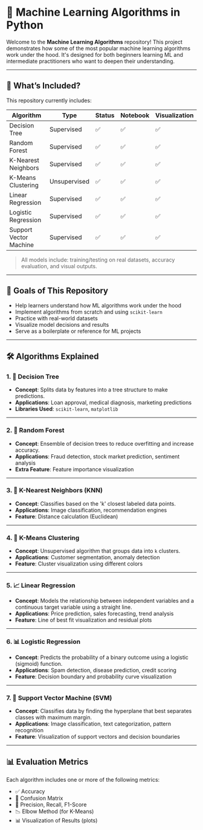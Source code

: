 # 🧠 Machine Learning Algorithms in Python

Welcome to the **Machine Learning Algorithms** repository!
This project demonstrates how some of the most popular machine learning algorithms work under the hood. It's designed for both beginners learning ML and intermediate practitioners who want to deepen their understanding.

---

## 📌 What’s Included?

This repository currently includes:

| Algorithm              | Type         | Status | Notebook | Visualization |
| ---------------------- | ------------ | ------ | -------- | ------------- |
| Decision Tree          | Supervised   | ✅      | ✅        | ✅             |
| Random Forest          | Supervised   | ✅      | ✅        | ✅             |
| K-Nearest Neighbors    | Supervised   | ✅      | ✅        | ✅             |
| K-Means Clustering     | Unsupervised | ✅      | ✅        | ✅             |
| Linear Regression      | Supervised   | ✅      | ✅        | ✅             |
| Logistic Regression    | Supervised   | ✅      | ✅        | ✅             |
| Support Vector Machine | Supervised   | ✅      | ✅        | ✅             |

> All models include: training/testing on real datasets, accuracy evaluation, and visual outputs.

---

## 🎯 Goals of This Repository

* Help learners understand how ML algorithms work under the hood
* Implement algorithms from scratch and using `scikit-learn`
* Practice with real-world datasets
* Visualize model decisions and results
* Serve as a boilerplate or reference for ML projects

---

## 🛠 Algorithms Explained

### 1. 🌳 Decision Tree

* **Concept**: Splits data by features into a tree structure to make predictions.
* **Applications**: Loan approval, medical diagnosis, marketing predictions
* **Libraries Used**: `scikit-learn`, `matplotlib`

---

### 2. 🌲 Random Forest

* **Concept**: Ensemble of decision trees to reduce overfitting and increase accuracy.
* **Applications**: Fraud detection, stock market prediction, sentiment analysis
* **Extra Feature**: Feature importance visualization

---

### 3. 👥 K-Nearest Neighbors (KNN)

* **Concept**: Classifies based on the 'k' closest labeled data points.
* **Applications**: Image classification, recommendation engines
* **Feature**: Distance calculation (Euclidean)

---

### 4. 🔵 K-Means Clustering

* **Concept**: Unsupervised algorithm that groups data into `k` clusters.
* **Applications**: Customer segmentation, anomaly detection
* **Feature**: Cluster visualization using different colors

---

### 5. 📈 Linear Regression

* **Concept**: Models the relationship between independent variables and a continuous target variable using a straight line.
* **Applications**: Price prediction, sales forecasting, trend analysis
* **Feature**: Line of best fit visualization and residual plots

---

### 6. 📊 Logistic Regression

* **Concept**: Predicts the probability of a binary outcome using a logistic (sigmoid) function.
* **Applications**: Spam detection, disease prediction, credit scoring
* **Feature**: Decision boundary and probability curve visualization

---

### 7. 📐 Support Vector Machine (SVM)

* **Concept**: Classifies data by finding the hyperplane that best separates classes with maximum margin.
* **Applications**: Image classification, text categorization, pattern recognition
* **Feature**: Visualization of support vectors and decision boundaries

---

## 📊 Evaluation Metrics

Each algorithm includes one or more of the following metrics:

* ✅ Accuracy
* 🔁 Confusion Matrix
* 📐 Precision, Recall, F1-Score
* 📉 Elbow Method (for K-Means)
* 📊 Visualization of Results (plots)
